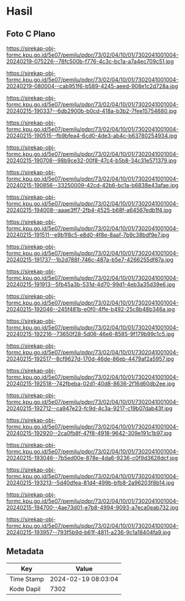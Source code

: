 # Hasil

## Foto C Plano

https://sirekap-obj-formc.kpu.go.id/5e07/pemilu/pdpr/73/02/04/10/01/7302041001004-20240219-075226--78fc500b-f776-4c3c-bc1a-a7a4ec709c51.jpg

https://sirekap-obj-formc.kpu.go.id/5e07/pemilu/pdpr/73/02/04/10/01/7302041001004-20240219-080004--cab951f6-b589-4245-aeed-908e1c2d728a.jpg

https://sirekap-obj-formc.kpu.go.id/5e07/pemilu/pdpr/73/02/04/10/01/7302041001004-20240215-190337--6db2900b-b0cd-418a-b3b2-7fee15754680.jpg

https://sirekap-obj-formc.kpu.go.id/5e07/pemilu/pdpr/73/02/04/10/01/7302041001004-20240215-190515--fb9bfea4-6cd0-4de3-ab4c-b63780254934.jpg

https://sirekap-obj-formc.kpu.go.id/5e07/pemilu/pdpr/73/02/04/10/01/7302041001004-20240215-190708--98b9ce32-00f8-47c4-b5b8-34c31e571379.jpg

https://sirekap-obj-formc.kpu.go.id/5e07/pemilu/pdpr/73/02/04/10/01/7302041001004-20240215-190856--33250009-42cd-42b6-bc1a-b6838e43afae.jpg

https://sirekap-obj-formc.kpu.go.id/5e07/pemilu/pdpr/73/02/04/10/01/7302041001004-20240215-194008--aaae3ff7-2fb4-4525-b68f-a64567edb1f4.jpg

https://sirekap-obj-formc.kpu.go.id/5e07/pemilu/pdpr/73/02/04/10/01/7302041001004-20240215-191511--e9b1f8c5-e8d0-4f8e-8aaf-7b9c38bdf9e7.jpg

https://sirekap-obj-formc.kpu.go.id/5e07/pemilu/pdpr/73/02/04/10/01/7302041001004-20240215-191737--1b2d788f-746c-487a-b5e7-4266255df87a.jpg

https://sirekap-obj-formc.kpu.go.id/5e07/pemilu/pdpr/73/02/04/10/01/7302041001004-20240215-191913--5fb45a3b-531d-4d70-99d1-4eb3a35d39e6.jpg

https://sirekap-obj-formc.kpu.go.id/5e07/pemilu/pdpr/73/02/04/10/01/7302041001004-20240215-192046--245f481b-e0f0-4ffe-b492-25c8b48b346a.jpg

https://sirekap-obj-formc.kpu.go.id/5e07/pemilu/pdpr/73/02/04/10/01/7302041001004-20240215-192216--73650f28-5d06-46e6-8585-9f179b99c1c5.jpg

https://sirekap-obj-formc.kpu.go.id/5e07/pemilu/pdpr/73/02/04/10/01/7302041001004-20240215-192517--8cf9627d-170d-46de-86eb-4479af2a5957.jpg

https://sirekap-obj-formc.kpu.go.id/5e07/pemilu/pdpr/73/02/04/10/01/7302041001004-20240215-192518--742fbeba-02d1-40d8-8636-2f16d60db2ee.jpg

https://sirekap-obj-formc.kpu.go.id/5e07/pemilu/pdpr/73/02/04/10/01/7302041001004-20240215-192712--ca947e23-fc9d-4c3a-9217-c19b07dab43f.jpg

https://sirekap-obj-formc.kpu.go.id/5e07/pemilu/pdpr/73/02/04/10/01/7302041001004-20240215-192920--2ca0fb8f-47f8-4918-9642-309e191c1b97.jpg

https://sirekap-obj-formc.kpu.go.id/5e07/pemilu/pdpr/73/02/04/10/01/7302041001004-20240215-193046--7b5ed00e-878e-4da6-9236-c0f9d3628dcf.jpg

https://sirekap-obj-formc.kpu.go.id/5e07/pemilu/pdpr/73/02/04/10/01/7302041001004-20240215-193213--5d40dfea-81d4-499b-bfb8-2a96203f8b14.jpg

https://sirekap-obj-formc.kpu.go.id/5e07/pemilu/pdpr/73/02/04/10/01/7302041001004-20240215-194700--4ae73d01-e7b8-4994-9093-a7eca0eab732.jpg

https://sirekap-obj-formc.kpu.go.id/5e07/pemilu/pdpr/73/02/04/10/01/7302041001004-20240215-193957--793f5b9d-b61f-4811-a236-9c1a18404fa9.jpg


## Metadata

| Key        | Value               |
| ---------- | ------------------- |
| Time Stamp | 2024-02-19 08:03:04 |
| Kode Dapil | 7302                |



